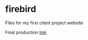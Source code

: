 # firebird
Files for my first client project website

Final production [link](firebirdmovingarts.com)

